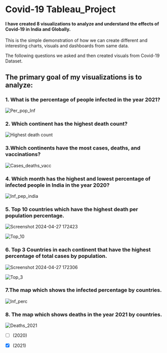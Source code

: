 # Covid-19 Tableau_Project
#### I have created 8 visualizations to analyze and understand the effects of Covid-19 in India and Globally.

This is the simple demonstration of how we can create different and interesting charts, visuals and dashboards from same data.

The following questions we asked and then created visuals from Covid-19 Dataset.

## The primary goal of my visualizations is to analyze:
### 1. What is the percentage of people infected in the year 2021?

![Per_pop_Inf](https://github.com/jahnvi1017/tableau_project/assets/168184461/fd90b5ca-ce15-4131-bab2-684cd41d04a3)

### 2. Which continent has the highest death count?

![Highest death count](https://github.com/jahnvi1017/tableau_project/assets/168184461/499bb67a-4c96-474e-a381-d7d596f3557a)

### 3.Which continents have the most cases, deaths, and vaccinations?
![Cases_deaths_vacc](https://github.com/jahnvi1017/tableau_project/assets/168184461/df52fa2f-210a-4742-af3c-dd4e7534de56)



### 4. Which month has the highest and lowest percentage of infected people in India in the year 2020?

![Inf_pep_india](https://github.com/jahnvi1017/tableau_project/assets/168184461/e323e96a-4fa4-49ed-9aa4-d07c9f28e5ec)



### 5. Top 10 countries which have the highest death per population percentage.

![Screenshot 2024-04-27 172423](https://github.com/jahnvi1017/tableau_project/assets/168184461/d55e8a68-bf9f-4e35-b7e0-c1fa71bfbc89)

![Top_10](https://github.com/jahnvi1017/tableau_project/assets/168184461/2b7584db-37f6-46e7-a8b4-dedf392a980c)


### 6. Top 3 Countries in each continent that have the highest percentage of total cases by population.

![Screenshot 2024-04-27 172306](https://github.com/jahnvi1017/tableau_project/assets/168184461/f4271c61-9b13-4fd9-8363-4760b4042f6a)


![Top_3](https://github.com/jahnvi1017/tableau_project/assets/168184461/0b5b96a0-8af7-4ceb-a5b7-960d8bc5fc57)

### 7.The map which shows the infected percentage by countries.

![Inf_perc](https://github.com/jahnvi1017/tableau_project/assets/168184461/e9823181-d6ca-43e0-ae24-907dacbc9926)


### 8. The map which shows deaths in the year 2021 by countries.
![Deaths_2021](https://github.com/jahnvi1017/tableau_project/assets/168184461/9e137abf-3e5a-4aa7-95b4-82bd10141d8f)
- [ ] (2020)
- [x] (2021)

